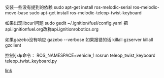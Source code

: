 安装一些没有提到的依赖
sudo apt-get install ros-melodic-serial ros-melodic-move-base
sudo apt-get install ros-melodic-teleop-twist-keyboard

如果出现libcurl问题
sudo gedit ~/.ignition/fuel/config.yaml
把api.ignitionfuel.org改称api.ignitionrobotics.org

如果gazebo没有响应
gazebo --verbose
如果报错的话
killall gzserver
killall gzclient

控制小车命令：
ROS_NAMESPACE=vehicle_1 rosrun teleop_twist_keyboard teleop_twist_keyboard.py

[link](https://blog.csdn.net/weixin_40599145/article/details/126929222)
